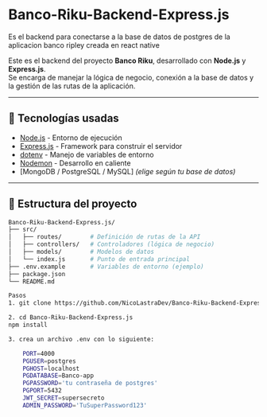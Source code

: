# Banco-Riku-Backend-Express.js
Es el backend para conectarse a la base de datos de postgres de la aplicacion banco ripley creada en react native


Este es el backend del proyecto **Banco Riku**, desarrollado con **Node.js** y **Express.js**.  
Se encarga de manejar la lógica de negocio, conexión a la base de datos y la gestión de las rutas de la aplicación.

---

## 🚀 Tecnologías usadas
- [Node.js](https://nodejs.org/) - Entorno de ejecución
- [Express.js](https://expressjs.com/) - Framework para construir el servidor
- [dotenv](https://github.com/motdotla/dotenv) - Manejo de variables de entorno
- [Nodemon](https://nodemon.io/) - Desarrollo en caliente
- [MongoDB / PostgreSQL / MySQL] *(elige según tu base de datos)*

---

## 📂 Estructura del proyecto
```bash
Banco-Riku-Backend-Express.js/
├── src/
│   ├── routes/        # Definición de rutas de la API
│   ├── controllers/   # Controladores (lógica de negocio)
│   ├── models/        # Modelos de datos
│   └── index.js       # Punto de entrada principal
├── .env.example       # Variables de entorno (ejemplo)
├── package.json
└── README.md

Pasos
1. git clone https://github.com/NicoLastraDev/Banco-Riku-Backend-Express.js.git

2. cd Banco-Riku-Backend-Express.js
npm install

3. crea un archivo .env con lo siguiente:

    PORT=4000
    PGUSER=postgres
    PGHOST=localhost
    PGDATABASE=Banco-app
    PGPASSWORD='tu contraseña de postgres'
    PGPORT=5432
    JWT_SECRET=supersecreto
    ADMIN_PASSWORD='TuSuperPassword123'
